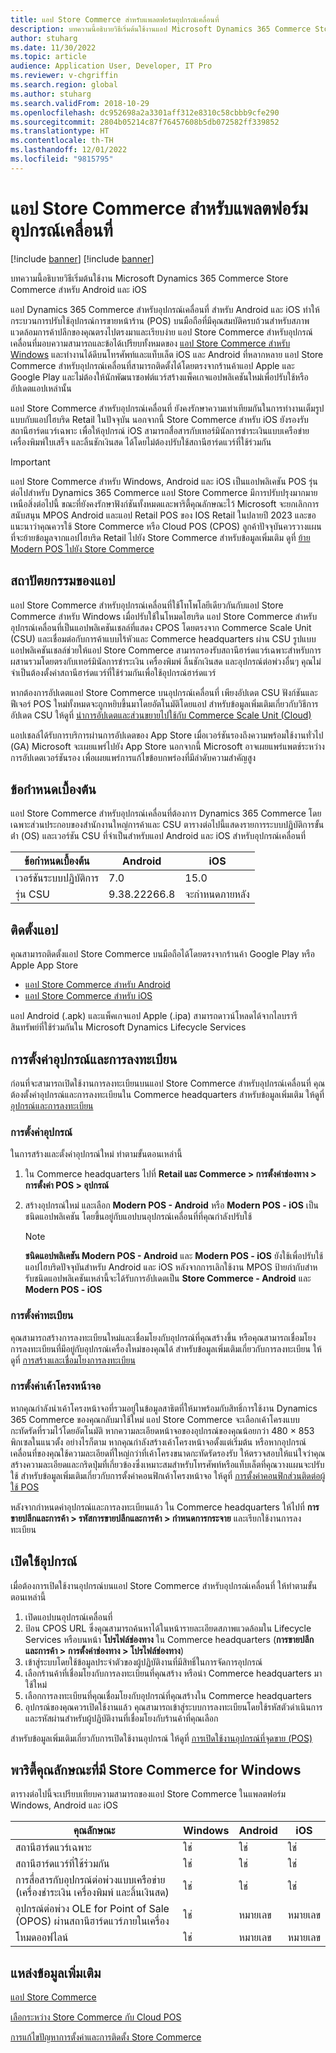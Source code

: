 ```yaml
---
title: แอป Store Commerce สำหรับแพลตฟอร์มอุปกรณ์เคลื่อนที่
description: บทความนี้อธิบายวิธีเริ่มต้นใช้งานแอป Microsoft Dynamics 365 Commerce Store Commerce สําหรับ Android และ iOS
author: stuharg
ms.date: 11/30/2022
ms.topic: article
audience: Application User, Developer, IT Pro
ms.reviewer: v-chgriffin
ms.search.region: global
ms.author: stuharg
ms.search.validFrom: 2018-10-29
ms.openlocfilehash: dc952698a2a3301aff312e8310c58cbbb9cfe290
ms.sourcegitcommit: 2804b05214c87f76457608b5db072582ff339852
ms.translationtype: HT
ms.contentlocale: th-TH
ms.lasthandoff: 12/01/2022
ms.locfileid: "9815795"
---
```

# <a name="store-commerce-app-for-mobile-platforms"></a>แอป Store Commerce สำหรับแพลตฟอร์มอุปกรณ์เคลื่อนที่

[!include [banner](../includes/banner.md)]
[!include [banner](../includes/preview-banner.md)]

บทความนี้อธิบายวิธีเริ่มต้นใช้งาน Microsoft Dynamics 365 Commerce Store Commerce สําหรับ Android และ iOS

แอป Dynamics 365 Commerce สําหรับอุปกรณ์เคลื่อนที่ สําหรับ Android และ iOS ทําให้กระบวนการปรับใช้อุปกรณ์การขายหน้าร้าน (POS) บนมือถือที่มีคุณสมบัติครบถ้วนสําหรับสภาพแวดล้อมการค้าปลีกของคุณตรงไปตรงมาและเรียบง่าย แอป Store Commerce สําหรับอุปกรณ์เคลื่อนที่มอบความสามารถและข้อได้เปรียบทั้งหมดของ [แอป Store Commerce สําหรับ Windows](store-commerce.md) และทำงานได้ดีบนโทรศัพท์และแท็บเล็ต iOS และ Android ที่หลากหลาย แอป Store Commerce สําหรับอุปกรณ์เคลื่อนที่สามารถติดตั้งได้โดยตรงจากร้านค้าแอป Apple และ Google Play และไม่ต้องให้นักพัฒนาซอฟต์แวร์สร้างแพ็คเกจแอปพลิเคชันใหม่เพื่อปรับใช้หรืออัปเดตแอปเหล่านั้น 

แอป Store Commerce สำหรับอุปกรณ์เคลื่อนที่ ยังคงรักษาความเท่าเทียมกันในการทํางานเต็มรูปแบบกับแอปไฮบริด Retail ในปัจจุบัน นอกจากนี้ Store Commerce สําหรับ iOS ยังรองรับสถานีฮาร์ดแวร์เฉพาะ เพื่อให้อุปกรณ์ iOS สามารถสื่อสารกับเทอร์มินัลการชําระเงินแบบเครือข่าย เครื่องพิมพ์ใบเสร็จ และลิ้นชักเงินสด ได้โดยไม่ต้องปรับใช้สถานีฮาร์ดแวร์ที่ใช้ร่วมกัน 

> [!IMPORTANT]
> แอป Store Commerce สําหรับ Windows, Android และ iOS เป็นแอปพลิเคชัน POS รุ่นต่อไปสําหรับ Dynamics 365 Commerce แอป Store Commerce มีการปรับปรุงมากมายเหนือสิ่งต่อไปนี้ ขณะที่ยังคงรักษาฟังก์ชันทั้งหมดและพาริตี้คุณลักษณะไว้ Microsoft จะยกเลิกการสนับสนุน MPOS Android และแอป Retail POS ของ IOS Retail ในปลายปี 2023 และขอแนะนาว่าคุณควรใช้ Store Commerce หรือ Cloud POS (CPOS) ลูกค้าปัจจุบันควรวางแผนที่จะย้ายข้อมูลจากแอปไฮบริด Retail ไปยัง Store Commerce สำหรับข้อมูลเพิ่มเติม ดูที่ [ย้าย Modern POS ไปยัง Store Commerce](pos-extension/migrate-mpos-store-commerce.md) 

## <a name="app-architecture"></a>สถาปัตยกรรมของแอป

แอป Store Commerce สําหรับอุปกรณ์เคลื่อนที่ใช้โทโพโลยีเดียวกันกับแอป Store Commerce สําหรับ Windows เมื่อปรับใช้ในโหมดไฮบริด แอป Store Commerce สําหรับอุปกรณ์เคลื่อนที่เป็นแอปพลิเคชันเชลล์ที่แสดง CPOS โดยตรงจาก Commerce Scale Unit (CSU) และเชื่อมต่อกับการค้าแบบไร้หัวและ Commerce headquarters ผ่าน CSU รูปแบบแอปพลิเคชันเชลล์ช่วยให้แอป Store Commerce สามารถรองรับสถานีฮาร์ดแวร์เฉพาะสําหรับการผสานรวมโดยตรงกับเทอร์มินัลการชําระเงิน เครื่องพิมพ์ ลิ้นชักเงินสด และอุปกรณ์ต่อพ่วงอื่นๆ คุณไม่จําเป็นต้องตั้งค่าสถานีฮาร์ดแวร์ที่ใช้ร่วมกันเพื่อใช้อุปกรณ์ฮาร์ดแวร์ 

หากต้องการอัปเดตแอป Store Commerce บนอุปกรณ์เคลื่อนที่ เพียงอัปเดต CSU ฟังก์ชันและฟีเจอร์ POS ใหม่ทั้งหมดจะถูกหยิบขึ้นมาโดยอัตโนมัติโดยแอป สําหรับข้อมูลเพิ่มเติมเกี่ยวกับวิธีการอัปเดต CSU ให้ดูที่ [นําการอัปเดตและส่วนขยายไปใช้กับ Commerce Scale Unit (Cloud)](../../fin-ops-core/dev-itpro/deployment/update-retail-channel.md)

แอปเชลล์ได้รับการบริการผ่านการอัปเดตของ App Store เมื่อเวอร์ชันรองถึงความพร้อมใช้งานทั่วไป (GA) Microsoft จะเผยแพร่ไปยัง App Store นอกจากนี้ Microsoft อาจเผยแพร่แพตช์ระหว่างการอัปเดตเวอร์ชันรอง เพื่อเผยแพร่การแก้ไขข้อบกพร่องที่มีลําดับความสําคัญสูง

## <a name="prerequisites"></a>ข้อกำหนดเบื้องต้น

แอป Store Commerce สําหรับอุปกรณ์เคลื่อนที่ต้องการ Dynamics 365 Commerce โดยเฉพาะส่วนประกอบของสำนักงานใหญ่การค้าและ CSU ตารางต่อไปนี้แสดงรายการระบบปฏิบัติการขั้นต่ํา (OS) และเวอร์ชัน CSU ที่จําเป็นสําหรับแอป Android และ iOS สําหรับอุปกรณ์เคลื่อนที่ 

| ข้อกำหนดเบื้องต้น | Android      | iOS  |
| ------------ | ------------ | ---- |
| เวอร์ชันระบบปฏิบัติการ   | 7.0          | 15.0 |
| รุ่น CSU  | 9.38.22266.8 | จะกำหนดภายหลัง  |

## <a name="install-the-app"></a>ติดตั้งแอป

คุณสามารถติดตั้งแอป Store Commerce บนมือถือได้โดยตรงจากร้านค้า Google Play หรือ Apple App Store 

- [แอป Store Commerce สำหรับ Android](https://aka.ms/storecommerceandroid)
- [แอป Store Commerce สำหรับ iOS](https://aka.ms/storecommerceios)

แอป Android (.apk) และแพ็คเกจแอป Apple (.ipa) สามารถดาวน์โหลดได้จากไลบรารีสินทรัพย์ที่ใช้ร่วมกันใน Microsoft Dynamics Lifecycle Services 

## <a name="device-and-register-setup"></a>การตั้งค่าอุปกรณ์และการลงทะเบียน

ก่อนที่จะสามารถเปิดใช้งานการลงทะเบียนบนแอป Store Commerce สําหรับอุปกรณ์เคลื่อนที่ คุณต้องตั้งค่าอุปกรณ์และการลงทะเบียนใน Commerce headquarters สำหรับข้อมูลเพิ่มเติม ให้ดูที่ [อุปกรณ์และการลงทะเบียน](../implementation-considerations-devices.md) 

### <a name="device-setup"></a>การตั้งค่าอุปกรณ์

ในการสร้างและตั้งค่าอุปกรณ์ใหม่ ทำตามขั้นตอนเหล่านี้

1. ใน Commerce headquarters ไปที่ **Retail และ Commerce \> การตั้งค่าช่องทาง \> การตั้งค่า POS \> อุปกรณ์** 
1. สร้างอุปกรณ์ใหม่ และเลือก **Modern POS - Android** หรือ **Modern POS - iOS** เป็นชนิดแอปพลิเคชัน โดยขึ้นอยู่กับแอปบนอุปกรณ์เคลื่อนที่ที่คุณกําลังปรับใช้ 

    > [!NOTE] 
    > **ชนิดแอปพลิเคชัน Modern POS - Android** และ **Modern POS - iOS** ยังใช้เพื่อปรับใช้แอปไฮบริดปัจจุบันสําหรับ Android และ iOS หลังจากการเลิกใช้งาน MPOS ป้ายกํากับสําหรับชนิดแอปพลิเคชันเหล่านี้จะได้รับการอัปเดตเป็น **Store Commerce - Android** และ **Modern POS - iOS** 

### <a name="register-setup"></a>การตั้งค่าทะเบียน

คุณสามารถสร้างการลงทะเบียนใหม่และเชื่อมโยงกับอุปกรณ์ที่คุณสร้างขึ้น หรือคุณสามารถเชื่อมโยงการลงทะเบียนที่มีอยู่กับอุปกรณ์เครื่องใหม่ของคุณได้ สําหรับข้อมูลเพิ่มเติมเกี่ยวกับการลงทะเบียน ให้ดูที่ [การสร้างและเชื่อมโยงการลงทะเบียน](../tasks/create-associate-registers.md)

### <a name="screen-layout-setup"></a>การตั้งค่าเค้าโครงหน้าจอ

หากคุณกําลังนําเค้าโครงหน้าจอที่รวมอยู่ในข้อมูลสาธิตที่ให้มาพร้อมกับสิทธิ์การใช้งาน Dynamics 365 Commerce ของคุณกลับมาใช้ใหม่ แอป Store Commerce จะเลือกเค้าโครงแบบกะทัดรัดที่รวมไว้โดยอัตโนมัติ หากความละเอียดหน้าจอของอุปกรณ์ของคุณน้อยกว่า 480 &times; 853 พิกเซลในแนวตั้ง อย่างไรก็ตาม หากคุณกําลังสร้างเค้าโครงหน้าจอตั้งแต่เริ่มต้น หรือหากอุปกรณ์เคลื่อนที่ของคุณใช้ความละเอียดที่ใหญ่กว่าที่เค้าโครงขนาดกะทัดรัดรองรับ ให้ตรวจสอบให้แน่ใจว่าคุณสร้างความละเอียดและกริดปุ่มที่เกี่ยวข้องซึ่งเหมาะสมสําหรับโทรศัพท์หรือแท็บเล็ตที่คุณวางแผนจะปรับใช้ สําหรับข้อมูลเพิ่มเติมเกี่ยวกับการตั้งค่าคอนฟิกเค้าโครงหน้าจอ ให้ดูที่ [การตั้งค่าคอนฟิกส่วนติดต่อผู้ใช้ POS](../pos-screen-layouts.md) 

หลังจากกําหนดค่าอุปกรณ์และการลงทะเบียนแล้ว ใน Commerce headquarters ให้ไปที่ **การขายปลีกและการค้า \> รหัสการขายปลีกและการค้า \> กำหนดการกระจาย** และเรียกใช้งานการลงทะเบียน

## <a name="activate-a-device"></a>เปิดใช้อุปกรณ์

เมื่อต้องการเปิดใช้งานอุปกรณ์บนแอป Store Commerce สําหรับอุปกรณ์เคลื่อนที่ ให้ทําตามขั้นตอนเหล่านี้

1. เปิดแอปบนอุปกรณ์เคลื่อนที่
1. ป้อน CPOS URL ซึ่งคุณสามารถค้นหาได้ในหน้ารายละเอียดสภาพแวดล้อมใน Lifecycle Services หรือบนหน้า **โปรไฟล์ช่องทาง** ใน Commerce headquarters (**การขายปลีกและการค้า \> การตั้งค่าช่องทาง \> โปรไฟล์ช่องทาง**)
1. เข้าสู่ระบบโดยใช้ข้อมูลประจําตัวของผู้ปฏิบัติงานที่มีสิทธิ์ในการจัดการอุปกรณ์
1. เลือกร้านค้าที่เชื่อมโยงกับการลงทะเบียนที่คุณสร้าง หรือนํา Commerce headquarters มาใช้ใหม่
1. เลือกการลงทะเบียนที่คุณเชื่อมโยงกับอุปกรณ์ที่คุณสร้างใน Commerce headquarters
1. อุปกรณ์ของคุณควรเปิดใช้งานแล้ว คุณสามารถเข้าสู่ระบบการลงทะเบียนโดยใช้รหัสตัวดําเนินการและรหัสผ่านสําหรับผู้ปฏิบัติงานที่เชื่อมโยงกับร้านค้าที่คุณเลือก 

สําหรับข้อมูลเพิ่มเติมเกี่ยวกับการเปิดใช้งานอุปกรณ์ ให้ดูที่ [การเปิดใช้งานอุปกรณ์ที่จุดขาย (POS)](retail-device-activation.md#activate-a-modern-pos-or-cloud-pos-device-by-using-guided-activation)

## <a name="feature-parity-with-store-commerce-for-windows"></a>พาริตี้คุณลักษณะที่มี Store Commerce for Windows

ตารางต่อไปนี้จะเปรียบเทียบความสามารถของแอป Store Commerce ในแพลตฟอร์ม Windows, Android และ iOS

| คุณลักษณะ                                                                               | Windows | Android | iOS |
| ------------------------------------------------------------------------------------- | ------- | ------- | --- |
| สถานีฮาร์ดแวร์เฉพาะ                                                            | ใช่     | ใช่     | ใช่ |
| สถานีฮาร์ดแวร์ที่ใช้ร่วมกัน                                                               | ใช่     | ใช่     | ใช่ |
| การสื่อสารกับอุปกรณ์ต่อพ่วงแบบเครือข่าย (เครื่องชําระเงิน เครื่องพิมพ์ และลิ้นเงินสด) | ใช่     | ใช่     | ใช่ |
| อุปกรณ์ต่อพ่วง OLE for Point of Sale (OPOS) ผ่านสถานีฮาร์ดแวร์ภายในเครื่อง             | ใช่     | หมายเลข      | หมายเลข  |
| โหมดออฟไลน์                                                                          | ใช่     | หมายเลข      | หมายเลข  |

## <a name="additional-resources"></a>แหล่งข้อมูลเพิ่มเติม

[แอป Store Commerce](store-commerce.md)

[เลือกระหว่าง Store Commerce กับ Cloud POS](../mpos-or-cpos.md)

[การแก้ไขปัญหาการตั้งค่าและการติดตั้ง Store Commerce](../troubleshoot/store-commerce-setup-installation.md)

